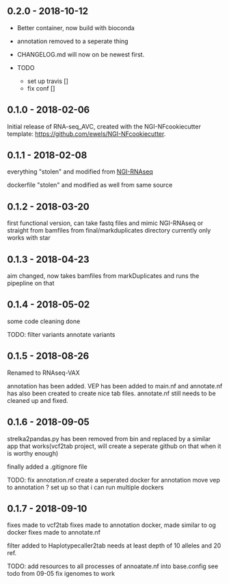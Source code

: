 ## 0.2.0 - 2018-10-12


- Better container, now build with bioconda
- annotation removed to a seperate thing
- CHANGELOG.md will now on be newest first.

- TODO
    + set up travis []
    + fix conf []



## 0.1.0 - 2018-02-06
Initial release of RNA-seq_AVC, created with the NGI-NFcookiecutter template: https://github.com/ewels/NGI-NFcookiecutter.
## 0.1.1 - 2018-02-08
everything "stolen" and modified from [NGI-RNAseq](https://github.com/SciLifeLab/NGI-RNAseq)

dockerfile "stolen" and modified as well from same source

## 0.1.2 - 2018-03-20

first functional version, can take fastq files and mimic NGI-RNAseq or straight from bamfiles from final/markduplicates directory 
currently only works with star


## 0.1.3 - 2018-04-23

aim changed, now takes bamfiles from markDuplicates and runs the pipepline on that

## 0.1.4 - 2018-05-02

some code cleaning done

TODO:
	filter variants
	annotate variants 

## 0.1.5 - 2018-08-26

Renamed to RNAseq-VAX

annotation has been added. VEP has been added to main.nf and annotate.nf has also been created to create nice tab files. annotate.nf still needs to be cleaned up and fixed.

## 0.1.6 - 2018-09-05

strelka2pandas.py has been removed from bin and replaced by a similar app that works(vcf2tab project, will create a seperate github on that when it is worthy enough)

finally added a .gitignore file 

TODO: 
    fix annotation.nf
    create a seperated docker for annotation
    move vep to annotation ?
    set up so that i can run multiple dockers


## 0.1.7 - 2018-09-10

fixes made to vcf2tab
fixes made to annotation docker, made similar to og docker
fixes made to annotate.nf

filter added to Haplotypecaller2tab 
    needs at least depth of 10 alleles and 20 ref.


TODO:
    add resources to all processes of annoatate.nf into base.config
    see todo from 09-05
    fix igenomes to work
    


